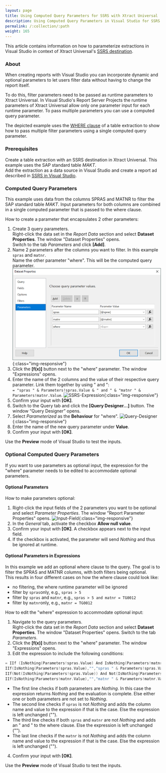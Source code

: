 ```yaml
---
layout: page
title: Using Computed Query Parameters for SSRS with Xtract Universal
description: Using Computed Query Parameters in Visual Studio for SSRS
permalink: /:collection/:path
weight: 165
---
```


This article contains information on how to parameterize extractions in Visual Studio in context of Xtract Universal's [SSRS destination](https://help.theobald-software.com/en/xtract-universal/destinations/server-report-services).

### About

When creating reports with Visual Studio you can incorporate dynamic and optional parameters to let users filter data without having to change the report itself.<br>

To do this, filter parameters need to be passed as runtime parameters to Xtract Universal.
In Visual Studio's Report Server Projects the runtime parameters of Xtract Universal allow only one parameter input for each runtime parameter.
To pass multiple parameters you can use a computed query parameter.

The depicted example uses the [WHERE clause](https://help.theobald-software.com/en/xtract-universal/table/where-clause) of a table extraction to show how to pass multiple filter parameters using a single computed query parameter.

### Prerequisites

Create a table extraction with an SSRS destination in Xtract Universal. This example uses the SAP standard table *MAKT*. <br>
Add the extraction as a data source in Visual Studio and create a report ad described in [SSRS in Visual Studio](https://help.theobald-software.com/en/xtract-universal/destinations/server-report-services#adding-an-extraction-as-a-data-source-in-visual-studio).

### Computed Query Parameters

This example uses data from the columns SPRAS and MATNR to filter the SAP standard table *MAKT*.
Input parameters for both columns are combined in a single computed parameter that is passed to the where clause.

How to create a parameter that encapsulates 2 other parameters:

1. Create 3 query parameters. <br>
Right-click the data set in the *Report Data* section and select **Dataset Properties**. The window "Dataset Properties" opens. <br>
Switch to the tab *Parameters* and click **[Add]**.
2. Name 2 parameters after the columns you want to filter. In this example `spras` and `matnr`. <br>
Name the other parameter "where". This will be the computed query parameter. 
![Query-Parameter](/img/contents/xu/ssrs-query-parameters2.png){:class="img-responsive"}
3. Click the **[f(x)]** button next to the "where" parameter. The window "Expressions" opens.
4. Enter the name of the 2 columns and the value of their respective query parameter. Link them together by using " and ":<br>
```= "spras " & Parameters!spras.Value & " and " & "matnr " & Parameters!matnr.Value```.
![SSRS-Expression](/img/contents/xu/ssrs-expression.png){:class="img-responsive"}
5. Confirm your input with **[OK]**.
6. Switch to the Query tab and click the **[Query Designer…]** button. The window “Query Designer” opens.
7. Select *Parameterized* as the **Behaviour** for "where".
![Query-Designer](/img/contents/xu/QueryDesigner.png){:class="img-responsive"}
8. Enter the name of the new query parameter under **Value**.
9. Confirm your input with **[OK]**.

Use the **Preview** mode of Visual Studio to test the inputs.


### Optional Computed Query Parameters

If you want to use parameters as optional input, the expression for the "where" parameter needs to be edited to accommodate optional parameters.

#### Optional Parameters

How to make parameters optional:

1. Right-click the input fields of the 2 parameters you want to be optional and select *Parameter Properties*. The window "Report Parameter Properties" opens.
![Input-Field](/img/contents/xu/optional-params.png){:class="img-responsive"}
2. In the *General* tab, activate the checkbox **Allow null value**.
3. Confirm your input with **[OK]**. A checkbox appears next to the input field.
4. If the checkbox is activated, the parameter will send *Nothing* and thus be ignored at runtime.

#### Optional Parameters in Expressions

In this example we add an optional where clause to the query.
The goal is to filter the SPRAS and MATNR columns, with both filters being optional.<br>
This results in four different cases on how the where clause could look like:
- no filtering, the where runtime parameter will be ignored
- filter by `spras`only, e.g., `spras > 5`
- filter by `spras` and `matnr`, e.g., `spras > 5 and matnr = TG0012`
- filter by `matnr`only, e.g., `matnr = TG0012`

How to edit the "where" expression to accommodate optional input:

1. Navigate to the query parameters.<br>
Right-click the data set in the *Report Data* section and select **Dataset Properties**. The window "Dataset Properties" opens. Switch to the tab *Parameters*.
2. Click the **[f(x)]** button next to the "where" parameter. The window "Expressions" opens.
3. Edit the expression to include the following conditions:<br>
``` c++
= IIf (IsNothing(Parameters!spras.Value) And IsNothing(Parameters!matnr.Value),Nothing,
IIf(IsNothing(Parameters!spras.Value),"","spras " & Parameters!spras.Value) &
IIf(Not(IsNothing(Parameters!spras.Value)) And Not(IsNothing(Parameters!matnr.Value))," and ","") &
IIf(IsNothing(Parameters!matnr.Value),"","matnr " & Parameters!matnr.Value))
```
- The first line checks if both parameters are *Nothing*. In this case the expression returns *Nothing* and the evaluation is complete. Else either one or both parameters are not set to *Nothing*.
- The second line checks if `spras` is not *Nothing* and adds the column name and value to the expression if that is the case. Else the expression is left unchanged ("").
- The third line checks if both `spras` and `matnr` are not *Nothing* and adds an " and " to the where clause. Else the expression is left unchanged ("").
- The last line checks if the `matnr` is not *Nothing* and adds the column name and value to the expression if that is the case. Else the expression is left unchanged ("").
4. Confirm your input with **[OK]**.

Use the **Preview** mode of Visual Studio to test the inputs.

